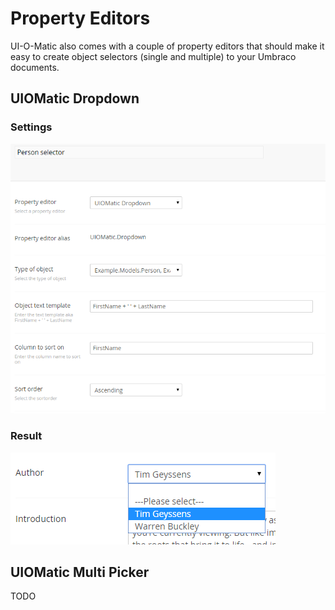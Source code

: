 # Property Editors #
UI-O-Matic also comes with a couple of property editors that should make it easy to create object selectors (single and multiple) to your Umbraco documents.

## UIOMatic Dropdown ##
### Settings ###
![](img/propeditorsettings.png)

### Result ###

![](img/propeditor.png)


## UIOMatic Multi Picker ##
TODO
